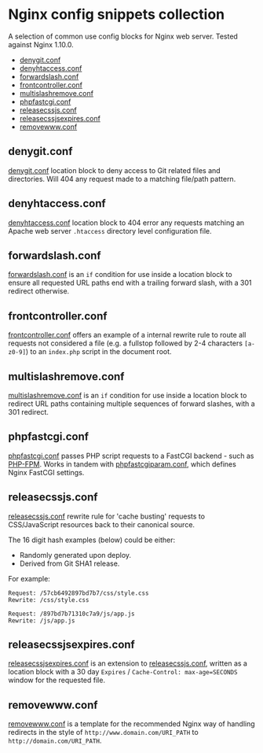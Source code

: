 # Nginx config snippets collection
A selection of common use config blocks for Nginx web server. Tested against Nginx 1.10.0.

- [denygit.conf](#denygitconf)
- [denyhtaccess.conf](#denyhtaccessconf)
- [forwardslash.conf](#forwardslashconf)
- [frontcontroller.conf](#frontcontrollerconf)
- [multislashremove.conf](#multislashremoveconf)
- [phpfastcgi.conf](#phpfastcgiconf)
- [releasecssjs.conf](#releasecssjsconf)
- [releasecssjsexpires.conf](#releasecssjsexpiresconf)
- [removewww.conf](#removewwwconf)

## denygit.conf
[denygit.conf](conf/denygit.conf) location block to deny access to Git related files and directories. Will 404 any request made to a matching file/path pattern.

## denyhtaccess.conf
[denyhtaccess.conf](conf/denyhtaccess.conf) location block to 404 error any requests matching an Apache web server `.htaccess` directory level configuration file.

## forwardslash.conf
[forwardslash.conf](conf/forwardslash.conf) is an `if` condition for use inside a location block to ensure all requested URL paths end with a trailing forward slash, with a 301 redirect otherwise.

## frontcontroller.conf
[frontcontroller.conf](conf/frontcontroller.conf) offers an example of a internal rewrite rule to route all requests not considered a file (e.g. a fullstop followed by 2-4 characters `[a-z0-9]`) to an `index.php` script in the document root.

## multislashremove.conf
[multislashremove.conf](conf/multislashremove.conf) is an `if` condition for use inside a location block to redirect URL paths containing multiple sequences of forward slashes, with a 301 redirect.

## phpfastcgi.conf
[phpfastcgi.conf](conf/phpfastcgi.conf) passes PHP script requests to a FastCGI backend - such as [PHP-FPM](http://php.net/manual/en/install.fpm.php). Works in tandem with [phpfastcgiparam.conf](conf/phpfastcgiparam.conf), which defines Nginx FastCGI settings.

## releasecssjs.conf
[releasecssjs.conf](conf/releasecssjs.conf) rewrite rule for 'cache busting' requests to CSS/JavaScript resources back to their canonical source.

The 16 digit hash examples (below) could be either:
- Randomly generated upon deploy.
- Derived from Git SHA1 release.

For example:
```
Request: /57cb6492897bd7b7/css/style.css
Rewrite: /css/style.css

Request: /897bd7b71310c7a9/js/app.js
Rewrite: /js/app.js
```

## releasecssjsexpires.conf
[releasecssjsexpires.conf](conf/releasecssjsexpires.conf) is an extension to [releasecssjs.conf](#releasecssjsconf), written as a location block with a 30 day `Expires` / `Cache-Control: max-age=SECONDS` window for the requested file.

## removewww.conf
[removewww.conf](conf/removewww.conf) is a template for the recommended Nginx way of handling redirects in the style of `http://www.domain.com/URI_PATH` to `http://domain.com/URI_PATH`.
